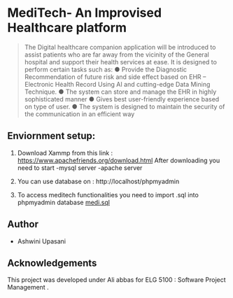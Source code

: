 
# MediTech- An Improvised Healthcare platform 

>The Digital healthcare companion application will be introduced to assist patients who are far away from the vicinity of the General hospital and support their health services at ease.
It is designed to perform certain tasks such as:
● Provide the Diagnostic Recommendation of future risk and side effect based on EHR – Electronic Health Record Using AI and cutting-edge Data Mining Technique.
● The system can store and manage the EHR in highly sophisticated manner
● Gives best user-friendly experience based on type of user.
● The system is designed to maintain the security of the communication in an efficient way

## Enviornment setup:

1. Download Xammp from this link :  https://www.apachefriends.org/download.html
After downloading you need to start 
-mysql server 
-apache server 

2. You can use database on : http://localhost/phpmyadmin

3. To access meditech functionalities you need to import .sql into phpmyadmin database [medi.sql](https://github.com/ashwini1025/MediTech/blob/master/meditech.sql)


## Author
* Ashwini Upasani 


## Acknowledgements 
This project was developed under Ali abbas for ELG 5100 : Software Project Management . 
